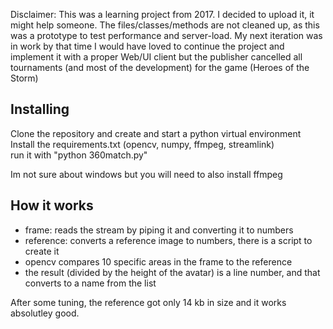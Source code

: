 Disclaimer: This was a learning project from 2017. I decided to upload it, it might help someone.
The files/classes/methods are not cleaned up, as this was a prototype to test performance and server-load. My next iteration was in work by that time 
I would have loved to continue the project and implement it with a proper Web/UI client but the publisher cancelled all tournaments (and most of the development) for the game (Heroes of the Storm) 
 

## Installing
Clone the repository and create and start a python virtual environment  
Install the requirements.txt (opencv, numpy, ffmpeg, streamlink)  
run it with "python 360match.py"  

Im not sure about windows but you will need to also install ffmpeg


## How it works
- frame: reads the stream by piping it and converting it to numbers
- reference: converts a reference image to numbers, there is a script to create it
- opencv compares 10 specific areas in the frame to the reference
- the result (divided by the height of the avatar) is a line number, and that converts to a name from the list

After some tuning, the reference got only 14 kb in size and it works absolutley good.
